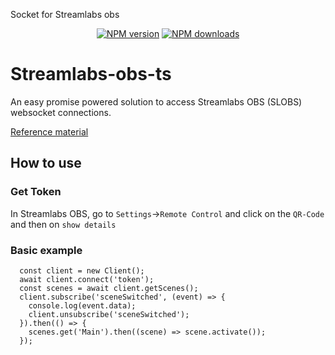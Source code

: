 Socket for Streamlabs obs
<div style="text-align: center;">
    <a href="https://www.npmjs.com/package/streamlabs-obs-ts"><img src="https://img.shields.io/npm/v/streamlabs-obs-ts.js.svg?maxAge=3600" alt="NPM version" /></a>
    <a href="https://www.npmjs.com/package/streamlabs-obs-ts"><img src="https://img.shields.io/npm/dt/streamlabs-obs-ts.js.svg?maxAge=3600" alt="NPM downloads" /></a>
</div>

# Streamlabs-obs-ts
An easy promise powered solution to access Streamlabs OBS (SLOBS) websocket connections.

[Reference material](https://stream-labs.github.io/streamlabs-obs-api-docs/docs/index.html)

## How to use
### Get Token
In Streamlabs OBS, go to ``Settings``->``Remote Control`` and click on the ``QR-Code`` and then on ``show details``

### Basic example
```
  const client = new Client();
  await client.connect('token');
  const scenes = await client.getScenes();
  client.subscribe('sceneSwitched', (event) => {
    console.log(event.data);
    client.unsubscribe('sceneSwitched');
  }).then(() => {
    scenes.get('Main').then((scene) => scene.activate());
  });
```
